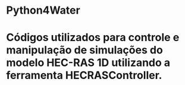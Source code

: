 # Python4Water
# Códigos utilizados para controle e manipulação de simulações do modelo HEC-RAS 1D utilizando a ferramenta HECRASController.
